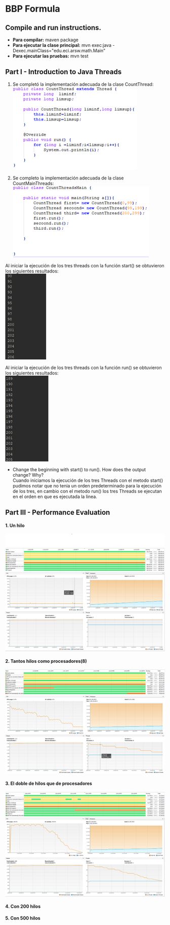 # BBP Formula

## Compile and run instructions.
+ **Para compilar:** maven package
+ **Para ejecutar la clase principal:** mvn exec:java -Dexec.mainClass="edu.eci.arsw.math.Main"
+ **Para ejecutar las pruebas:** mvn test


## Part I - Introduction to Java Threads
1. Se completó la implementación adecuada de la clase CountThread: 
![](https://github.com/Jcro15/lab1/blob/master/BBP_FORMULA/PARALLELISM-JAVA_THREADS_MAVEN-INTRODUCTION_BBP_FORMULA/img/CountThread.png)

2. Se completo la implementación adecuada de la clase CountMainThreads: 
![](https://github.com/Jcro15/lab1/blob/master/BBP_FORMULA/PARALLELISM-JAVA_THREADS_MAVEN-INTRODUCTION_BBP_FORMULA/img/CountMainThreads.png)

Al iniciar la ejecución de los tres threads con la función start() se obtuvieron los siguientes resultados:  
![](https://github.com/Jcro15/lab1/blob/master/BBP_FORMULA/PARALLELISM-JAVA_THREADS_MAVEN-INTRODUCTION_BBP_FORMULA/img/start.png)

Al iniciar la ejecución de los tres threads con la función run() se obtuvieron los siguientes resultados:  
![](https://github.com/Jcro15/lab1/blob/master/BBP_FORMULA/PARALLELISM-JAVA_THREADS_MAVEN-INTRODUCTION_BBP_FORMULA/img/run.png)

+ Change the beginning with start() to run(). How does the output change? Why?  
Cuando iniciamos la ejecución de los tres Threads con el metodo start() pudimos 
notar que no tenia un orden predeterminado para la ejecución de los tres, en cambio 
con el metodo run() los tres Threads se ejecutan en el orden en que es ejecutada la linea.

## Part III - Performance Evaluation

#### 1. Un hilo

![](https://github.com/Jcro15/lab1/blob/master/BBP_FORMULA/PARALLELISM-JAVA_THREADS_MAVEN-INTRODUCTION_BBP_FORMULA/img/oneThread1.png)
![](https://github.com/Jcro15/lab1/blob/master/BBP_FORMULA/PARALLELISM-JAVA_THREADS_MAVEN-INTRODUCTION_BBP_FORMULA/img/oneThread.png)

#### 2. Tantos hilos como procesadores(8)

![](https://github.com/Jcro15/lab1/blob/master/BBP_FORMULA/PARALLELISM-JAVA_THREADS_MAVEN-INTRODUCTION_BBP_FORMULA/img/eighthThread1.png)
![](https://github.com/Jcro15/lab1/blob/master/BBP_FORMULA/PARALLELISM-JAVA_THREADS_MAVEN-INTRODUCTION_BBP_FORMULA/img/eighthThread.png)

#### 3. El doble de hilos que de procesadores

![](https://github.com/Jcro15/lab1/blob/master/BBP_FORMULA/PARALLELISM-JAVA_THREADS_MAVEN-INTRODUCTION_BBP_FORMULA/img/doubleThread1.png)
![](https://github.com/Jcro15/lab1/blob/master/BBP_FORMULA/PARALLELISM-JAVA_THREADS_MAVEN-INTRODUCTION_BBP_FORMULA/img/doubleThread.png)

#### 4. Con 200 hilos

#### 5. Con 500 hilos
